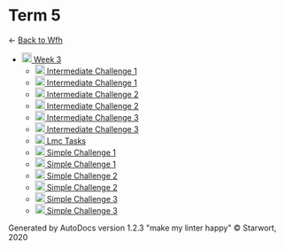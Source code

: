<style>img{height:18px;margin-bottom:-3px}</style>

# Term 5

← [Back to Wfh](..)

- [![Folder](https://starwort.github.io/computer-science/icon-folder.png) Week 3](week_3/index.html)
  - [![GIF file](https://img.icons8.com/windows/512/4a90e2/image-document.png) Intermediate Challenge 1](week_3/intermediate_challenge_1.gif)
  - [![LMC file](https://starwort.github.io/computer-science/icon-lmc.png) Intermediate Challenge 1](week_3/intermediate_challenge_1.lmc)
  - [![GIF file](https://img.icons8.com/windows/512/4a90e2/image-document.png) Intermediate Challenge 2](week_3/intermediate_challenge_2.gif)
  - [![LMC file](https://starwort.github.io/computer-science/icon-lmc.png) Intermediate Challenge 2](week_3/intermediate_challenge_2.lmc)
  - [![GIF file](https://img.icons8.com/windows/512/4a90e2/image-document.png) Intermediate Challenge 3](week_3/intermediate_challenge_3.gif)
  - [![LMC file](https://starwort.github.io/computer-science/icon-lmc.png) Intermediate Challenge 3](week_3/intermediate_challenge_3.lmc)
  - [![MD file](https://img.icons8.com/windows/512/4a90e2/regular-document.png) Lmc Tasks](week_3/lmc_tasks.html)
  - [![GIF file](https://img.icons8.com/windows/512/4a90e2/image-document.png) Simple Challenge 1](week_3/simple_challenge_1.gif)
  - [![LMC file](https://starwort.github.io/computer-science/icon-lmc.png) Simple Challenge 1](week_3/simple_challenge_1.lmc)
  - [![GIF file](https://img.icons8.com/windows/512/4a90e2/image-document.png) Simple Challenge 2](week_3/simple_challenge_2.gif)
  - [![LMC file](https://starwort.github.io/computer-science/icon-lmc.png) Simple Challenge 2](week_3/simple_challenge_2.lmc)
  - [![GIF file](https://img.icons8.com/windows/512/4a90e2/image-document.png) Simple Challenge 3](week_3/simple_challenge_3.gif)
  - [![LMC file](https://starwort.github.io/computer-science/icon-lmc.png) Simple Challenge 3](week_3/simple_challenge_3.lmc)

Generated by AutoDocs version 1.2.3 "make my linter happy" © Starwort, 2020
